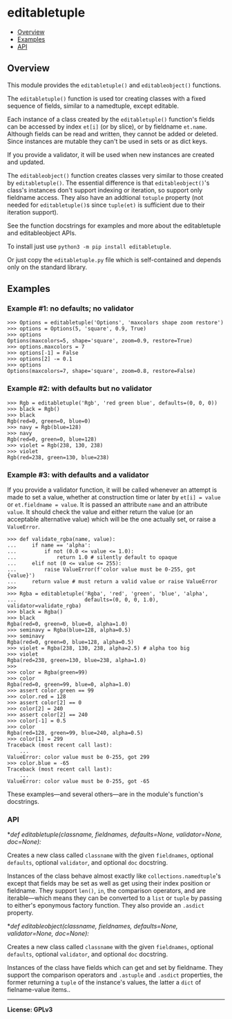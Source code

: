 # editabletuple

- [Overview](#overview)
- [Examples](#examples)
- [API](#api)

## Overview

This module provides the `editabletuple()` and `editableobject()` functions.

The `editabletuple()` function is used tor creating classes with a fixed
sequence of fields, similar to a namedtuple, except editable.

Each instance of a class created by the `editabletuple()` function's fields
can be accessed by index `et[i]` (or by slice), or by fieldname `et.name`.
Although fields can be read and written, they cannot be added or deleted.
Since instances are mutable they can't be used in sets or as dict keys.

If you provide a validator, it will be used when new instances are created
and updated.

The `editableobject()` function creates classes very similar to those
created by `editabletuple()`. The essential difference is that
``editableobject()``'s class's instances don't support indexing or
iteration, so support only fieldname access. They also have an addtional
`totuple` property (not needed for ``editabletuple()``s since `tuple(et)` is
sufficient due to their iteration support).

See the function docstrings for examples and more about the editabletuple
and editableobject APIs.

To install just use `python3 -m pip install editabletuple`.

Or just copy the `editabletuple.py` file which is self-contained and depends
only on the standard library.

## Examples

### Example #1: no defaults; no validator

    >>> Options = editabletuple('Options', 'maxcolors shape zoom restore')
    >>> options = Options(5, 'square', 0.9, True)
    >>> options
    Options(maxcolors=5, shape='square', zoom=0.9, restore=True)
    >>> options.maxcolors = 7
    >>> options[-1] = False
    >>> options[2] -= 0.1
    >>> options
    Options(maxcolors=7, shape='square', zoom=0.8, restore=False)

### Example #2: with defaults but no validator

    >>> Rgb = editabletuple('Rgb', 'red green blue', defaults=(0, 0, 0))
    >>> black = Rgb()
    >>> black
    Rgb(red=0, green=0, blue=0)
    >>> navy = Rgb(blue=128)
    >>> navy
    Rgb(red=0, green=0, blue=128)
    >>> violet = Rgb(238, 130, 238)
    >>> violet
    Rgb(red=238, green=130, blue=238)

### Example #3: with defaults and a validator

If you provide a validator function, it will be called whenever an attempt
is made to set a value, whether at construction time or later by `et[i] =
value` or `et.fieldname = value`. It is passed an attribute `name` and an
attribute `value`. It should check the value and either return the value (or
an acceptable alternative value) which will be the one actually set, or
raise a `ValueError`.

    >>> def validate_rgba(name, value):
    ...     if name == 'alpha':
    ...         if not (0.0 <= value <= 1.0):
    ...             return 1.0 # silently default to opaque
    ...     elif not (0 <= value <= 255):
    ...         raise ValueError(f'color value must be 0-255, got {value}')
    ...     return value # must return a valid value or raise ValueError
    >>>
    >>> Rgba = editabletuple('Rgba', 'red', 'green', 'blue', 'alpha',
    ...                      defaults=(0, 0, 0, 1.0), validator=validate_rgba)
    >>> black = Rgba()
    >>> black
    Rgba(red=0, green=0, blue=0, alpha=1.0)
    >>> seminavy = Rgba(blue=128, alpha=0.5)
    >>> seminavy
    Rgba(red=0, green=0, blue=128, alpha=0.5)
    >>> violet = Rgba(238, 130, 238, alpha=2.5) # alpha too big
    >>> violet
    Rgba(red=238, green=130, blue=238, alpha=1.0)
    >>>
    >>> color = Rgba(green=99)
    >>> color
    Rgba(red=0, green=99, blue=0, alpha=1.0)
    >>> assert color.green == 99
    >>> color.red = 128
    >>> assert color[2] == 0
    >>> color[2] = 240
    >>> assert color[2] == 240
    >>> color[-1] = 0.5
    >>> color
    Rgba(red=128, green=99, blue=240, alpha=0.5)
    >>> color[1] = 299
    Traceback (most recent call last):
        ...
    ValueError: color value must be 0-255, got 299
    >>> color.blue = -65
    Traceback (most recent call last):
        ...
    ValueError: color value must be 0-255, got -65

These examples—and several others—are in the module's function's
docstrings.

### API

**def editabletuple(classname, *fieldnames, defaults=None, validator=None,
                    doc=None):**

Creates a new class called `classname` with the given `fieldnames`, optional
``defaults``, optional ``validator``, and optional ``doc`` docstring.

Instances of the class behave almost exactly like
``collections.namedtuple``'s except that fields may be set as well as get
using their index position or fieldname. They support `len()`, `in`, the
comparison operators, and are iterable—which means they can be converted to
a `list` or `tuple` by passing to either's eponymous factory function. They
also provide an `.asdict` property.

**def editableobject(classname, *fieldnames, defaults=None, validator=None,
                     doc=None):**

Creates a new class called `classname` with the given `fieldnames`, optional
``defaults``, optional ``validator``, and optional ``doc`` docstring.

Instances of the class have fields which can get and set by fieldname. They
support the comparison operators and `.astuple` and `.asdict` properties,
the former returning a `tuple` of the instance's values, the latter a `dict`
of fielname-value  items..

-----

**License: GPLv3**

